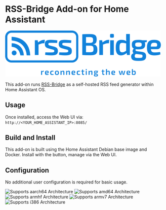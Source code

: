 # RSS-Bridge Add-on for Home Assistant

![RSS-Bridge](https://raw.githubusercontent.com/christopherjnash/home-assistant-addons/main/rss-bridge/logo.png)

This add-on runs [RSS-Bridge](https://github.com/RSS-Bridge/rss-bridge) as a self-hosted RSS feed generator within Home Assistant OS.

## Usage

Once installed, access the Web UI via:  
`http://<YOUR_HOME_ASSISTANT_IP>:8085/`

## Build and Install

This add-on is built using the Home Assistant Debian base image and Docker. Install with the button, manage via the Web UI. 

## Configuration

No additional user configuration is required for basic usage.

![Supports aarch64 Architecture][aarch64-shield]
![Supports amd64 Architecture][amd64-shield]
![Supports armhf Architecture][armhf-shield]
![Supports armv7 Architecture][armv7-shield]
![Supports i386 Architecture][i386-shield]

[aarch64-shield]: https://img.shields.io/badge/aarch64-yes-green.svg
[amd64-shield]: https://img.shields.io/badge/amd64-yes-green.svg
[armhf-shield]: https://img.shields.io/badge/armhf-yes-green.svg
[armv7-shield]: https://img.shields.io/badge/armv7-yes-green.svg
[i386-shield]: https://img.shields.io/badge/i386-yes-green.svg

